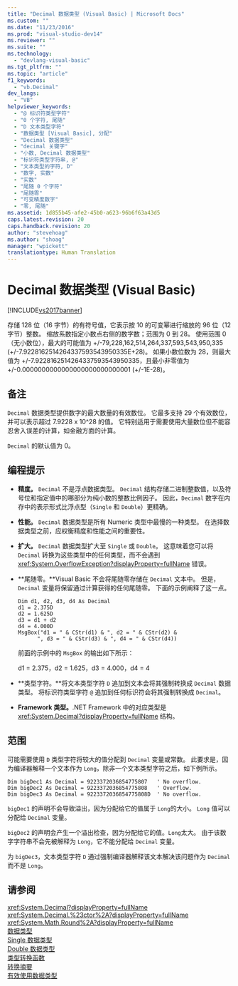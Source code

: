 ```yaml
---
title: "Decimal 数据类型 (Visual Basic) | Microsoft Docs"
ms.custom: ""
ms.date: "11/23/2016"
ms.prod: "visual-studio-dev14"
ms.reviewer: ""
ms.suite: ""
ms.technology: 
  - "devlang-visual-basic"
ms.tgt_pltfrm: ""
ms.topic: "article"
f1_keywords: 
  - "vb.Decimal"
dev_langs: 
  - "VB"
helpviewer_keywords: 
  - "@ 标识符类型字符"
  - "0 个字符, 尾随"
  - "D 文本类型字符"
  - "数据类型 [Visual Basic], 分配"
  - "Decimal 数据类型"
  - "decimal 关键字"
  - "小数, Decimal 数据类型"
  - "标识符类型字符串, @"
  - "文本类型的字符, D"
  - "数字, 实数"
  - "实数"
  - "尾随 0 个字符"
  - "尾随零"
  - "可变精度数字"
  - "零, 尾随"
ms.assetid: 1d855b45-afe2-45b0-a623-96b6f63a43d5
caps.latest.revision: 20
caps.handback.revision: 20
author: "stevehoag"
ms.author: "shoag"
manager: "wpickett"
translationtype: Human Translation
---
```

# Decimal 数据类型 (Visual Basic)
[!INCLUDE[vs2017banner](../../../csharp/includes/vs2017banner.md)]

存储 128 位（16 字节）的有符号值，它表示按 10 的可变幂进行缩放的 96 位（12 字节）整数。  缩放系数指定小数点右侧的数字数；范围为 0 到 28。  使用范围 0（无小数位），最大的可能值为 \+\/\-79,228,162,514,264,337,593,543,950,335 \(\+\/\-7.9228162514264337593543950335E\+28\)。  如果小数位数为 28，则最大值为 \+\/\-7.9228162514264337593543950335，且最小非零值为 \+\/\-0.0000000000000000000000000001 \(\+\/\-1E\-28\)。  
  
## 备注  
 `Decimal` 数据类型提供数字的最大数量的有效数位。  它最多支持 29 个有效数位，并可以表示超过 7.9228 x 10^28 的值。  它特别适用于需要使用大量数位但不能容忍舍入误差的计算，如金融方面的计算。  
  
 `Decimal` 的默认值为 0。  
  
## 编程提示  
  
-   **精度。** `Decimal` 不是浮点数据类型。  `Decimal` 结构存储二进制整数值，以及符号位和指定值中的哪部分为纯小数的整数比例因子。  因此，`Decimal` 数字在内存中的表示形式比浮点型（`Single` 和 `Double`）更精确。  
  
-   **性能。** `Decimal` 数据类型是所有 Numeric 类型中最慢的一种类型。  在选择数据类型之前，应权衡精度和性能之间的重要性。  
  
-   **扩大。** `Decimal` 数据类型扩大至 `Single` 或 `Double`。  这意味着您可以将 `Decimal` 转换为这些类型中的任何类型，而不会遇到 <xref:System.OverflowException?displayProperty=fullName> 错误。  
  
-   **尾随零。**Visual Basic 不会将尾随零存储在 `Decimal` 文本中。  但是，`Decimal` 变量将保留通过计算获得的任何尾随零。  下面的示例阐释了这一点。  
  
    ```  
    Dim d1, d2, d3, d4 As Decimal  
    d1 = 2.375D  
    d2 = 1.625D  
    d3 = d1 + d2  
    d4 = 4.000D  
    MsgBox("d1 = " & CStr(d1) & ", d2 = " & CStr(d2) &  
          ", d3 = " & CStr(d3) & ", d4 = " & CStr(d4))  
    ```  
  
     前面的示例中的 `MsgBox` 的输出如下所示：  
  
     d1 \= 2.375，d2 \= 1.625，d3 \= 4.000，d4 \= 4  
  
-   **类型字符。**将文本类型字符 `D` 追加到文本会将其强制转换成 `Decimal` 数据类型。  将标识符类型字符 `@` 追加到任何标识符会将其强制转换成 `Decimal`。  
  
-   **Framework 类型。**.NET Framework 中的对应类型是 <xref:System.Decimal?displayProperty=fullName> 结构。  
  
## 范围  
 可能需要使用 `D` 类型字符将较大的值分配到 `Decimal` 变量或常数。  此要求是，因为编译器解释一个文本作为 `Long`，除非一个文本类型字符之后，如下例所示。  
  
```  
Dim bigDec1 As Decimal = 9223372036854775807   ' No overflow.  
Dim bigDec2 As Decimal = 9223372036854775808   ' Overflow.  
Dim bigDec3 As Decimal = 9223372036854775808D  ' No overflow.  
```  
  
 `bigDec1` 的声明不会导致溢出，因为分配给它的值属于 `Long`的大小。  `Long` 值可以分配给 `Decimal` 变量。  
  
 `bigDec2` 的声明会产生一个溢出检查，因为分配给它的值。`Long`太大。  由于该数字字符串不会先被解释为 `Long`，它不能分配给 `Decimal` 变量。  
  
 为 `bigDec3`，文本类型字符 `D` 通过强制编译器解释该文本解决该问题作为 `Decimal` 而不是 `Long`。  
  
## 请参阅  
 <xref:System.Decimal?displayProperty=fullName>   
 <xref:System.Decimal.%23ctor%2A?displayProperty=fullName>   
 <xref:System.Math.Round%2A?displayProperty=fullName>   
 [数据类型](../../../visual-basic/language-reference/data-types/data-type-summary.md)   
 [Single 数据类型](../../../visual-basic/language-reference/data-types/single-data-type.md)   
 [Double 数据类型](../../../visual-basic/language-reference/data-types/double-data-type.md)   
 [类型转换函数](../../../visual-basic/language-reference/functions/type-conversion-functions.md)   
 [转换摘要](../../../visual-basic/language-reference/keywords/conversion-summary.md)   
 [有效使用数据类型](../../../visual-basic/programming-guide/language-features/data-types/efficient-use-of-data-types.md)